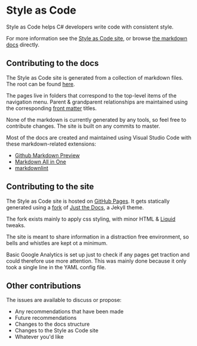 # Style as Code

Style as Code helps C# developers write code with consistent style.

For more information see the [Style as Code site](styleascode.net), or browse [the markdown docs](https://github.com/kmgallahan/Style-as-Code/tree/master/docs) directly.

## Contributing to the docs

The Style as Code site is generated from a collection of markdown files. The root can be found [here](docs/).

The pages live in folders that correspond to the top-level items of the navigation menu. Parent & grandparent relationships are maintained using the corresponding [front matter](https://jekyllrb.com/docs/front-matter/) titles.

None of the markdown is currently generated by any tools, so feel free to contribute changes. The site is built on any commits to master.

Most of the docs are created and maintained using Visual Studio Code with these markdown-related extensions:

* [Github Markdown Preview](https://marketplace.visualstudio.com/items?itemName=bierner.github-markdown-preview)
* [Markdown All in One](https://marketplace.visualstudio.com/items?itemName=yzhang.markdown-all-in-one)
* [markdownlint](https://marketplace.visualstudio.com/items?itemName=DavidAnson.vscode-markdownlint)

## Contributing to the site

The Style as Code site is hosted on [GitHub Pages](https://pages.github.com/). It gets statically generated using a [fork](https://github.com/kmgallahan/just-the-docs) of [Just the Docs](https://github.com/pmarsceill/just-the-docs), a Jekyll theme.

The fork exists mainly to apply css styling, with minor HTML & [Liquid](https://shopify.github.io/liquid/) tweaks.

The site is meant to share information in a distraction free environment, so bells and whistles are kept ot a minimum.

Basic Google Analytics is set up just to check if any pages get traction and could therefore use more attention. This was mainly done because it only took a single line in the YAML config file.

## Other contributions

The issues are available to discuss or propose:

* Any recommendations that have been made
* Future recommendations
* Changes to the docs structure
* Changes to the Style as Code site
* Whatever you'd like

